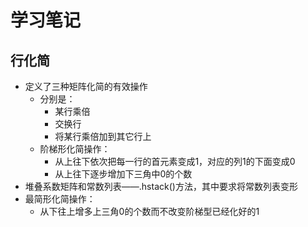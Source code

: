 # 学习笔记
## 行化简
* 定义了三种矩阵化简的有效操作   
  * 分别是：
    * 某行乘倍
    * 交换行
    * 将某行乘倍加到其它行上
  * 阶梯形化简操作：
    * 从上往下依次把每一行的首元素变成1，对应的列1的下面变成0
    * 从上往下逐步增加下三角中0的个数
* 堆叠系数矩阵和常数列表——.hstack()方法，其中要求将常数列表变形
* 最简形化简操作：
  * 从下往上增多上三角0的个数而不改变阶梯型已经化好的1